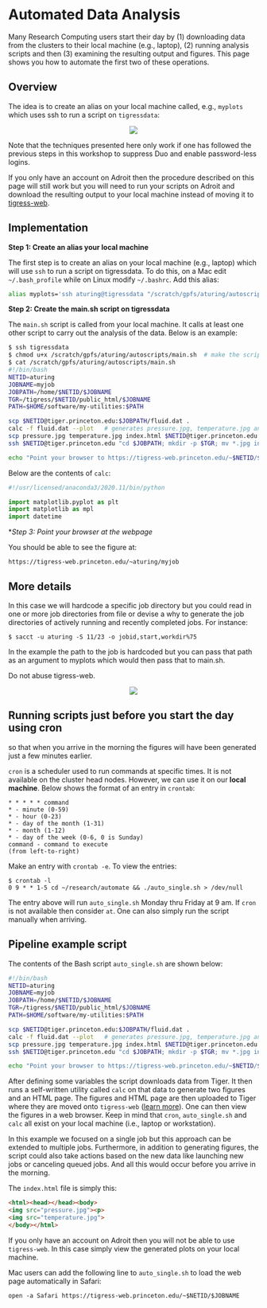 # Automated Data Analysis

Many Research Computing users start their day by (1) downloading data from the clusters to their local machine (e.g., laptop), (2) running analysis scripts and then (3) examining the resulting output and figures. This page shows you how to automate the first two of these operations.

## Overview

The idea is to create an alias on your local machine called, e.g., `myplots` which uses ssh to run a script on `tigressdata`:

<center><img src="https://tigress-web.princeton.edu/~jdh4/automatic_data_analysis_tigressweb.png"></center>

Note that the techniques presented here only work if one has followed the previous steps in this workshop to suppress Duo and enable password-less logins.

If you only have an account on Adroit then the procedure described on this page will still work but you will need to run your scripts on Adroit and download the resulting output to your local machine instead of moving it to [tigress-web](https://researchcomputing.princeton.edu/support/knowledge-base/tigress-web).

## Implementation

**Step 1: Create an alias your local machine**

The first step is to create an alias on your local machine (e.g., laptop) which will use `ssh` to run a script on tigressdata. To do this, on a Mac edit `~/.bash_profile` while on Linux modify `~/.bashrc`. Add this alias:

```bash
alias myplots='ssh aturing@tigressdata "/scratch/gpfs/aturing/autoscripts/main.sh"'
```

**Step 2: Create the main.sh script on tigressdata**

The `main.sh` script is called from your local machine. It calls at least one other script to carry out the analysis of the data. Below is an example:

```bash
$ ssh tigressdata
$ chmod u+x /scratch/gpfs/aturing/autoscripts/main.sh  # make the script executable
$ cat /scratch/gpfs/aturing/autoscripts/main.sh
#!/bin/bash
NETID=aturing
JOBNAME=myjob
JOBPATH=/home/$NETID/$JOBNAME
TGR=/tigress/$NETID/public_html/$JOBNAME
PATH=$HOME/software/my-utilities:$PATH

scp $NETID@tiger.princeton.edu:$JOBPATH/fluid.dat .
calc -f fluid.dat --plot   # generates pressure.jpg, temperature.jpg and index.html
scp pressure.jpg temperature.jpg index.html $NETID@tiger.princeton.edu:$JOBPATH
ssh $NETID@tiger.princeton.edu "cd $JOBPATH; mkdir -p $TGR; mv *.jpg index.html $TGR;"

echo "Point your browser to https://tigress-web.princeton.edu/~$NETID/$JOBNAME"
```

Below are the contents of `calc`:

```python
#!/usr/licensed/anaconda3/2020.11/bin/python

import matplotlib.pyplot as plt
import matplotlib as mpl
import datetime
```


**Step 3: Point your browser at the webpage*

You should be able to see the figure at:

```
https://tigress-web.princeton.edu/~aturing/myjob
```

## More details

In this case we will hardcode a specific job directory but you could read in one or more job directories from file or devise a why to generate the job directories of actively running and recently completed jobs. For instance:

```
$ sacct -u aturing -S 11/23 -o jobid,start,workdir%75
```

In the example the path to the job is hardcoded but you can pass that path as an argument to myplots which would then pass that to main.sh.

Do not abuse tigress-web.





<center><img src="https://tigress-web.princeton.edu/~jdh4/laptop_clock.png"></center>

## Running scripts just before you start the day using cron

so that when you arrive in the morning the figures will have been generated just a few minutes earlier.


`cron` is a scheduler used to run commands at specific times. It is not available on the cluster head nodes. However, we can use it on our **local machine**. Below shows the format of an entry in `crontab`:

```
* * * * * command
* - minute (0-59)
* - hour (0-23)
* - day of the month (1-31)
* - month (1-12)
* - day of the week (0-6, 0 is Sunday)
command - command to execute
(from left-to-right)
```

Make an entry with `crontab -e`. To view the entries:

```
$ crontab -l
0 9 * * 1-5 cd ~/research/automate && ./auto_single.sh > /dev/null
```

The entry above will run `auto_single.sh` Monday thru Friday at 9 am. If `cron` is not available then consider `at`. One can also simply run the script manually when arriving.

## Pipeline example script

The contents of the Bash script `auto_single.sh` are shown below:

```bash
#!/bin/bash
NETID=aturing
JOBNAME=myjob
JOBPATH=/home/$NETID/$JOBNAME
TGR=/tigress/$NETID/public_html/$JOBNAME
PATH=$HOME/software/my-utilities:$PATH

scp $NETID@tiger.princeton.edu:$JOBPATH/fluid.dat .
calc -f fluid.dat --plot   # generates pressure.jpg, temperature.jpg and index.html
scp pressure.jpg temperature.jpg index.html $NETID@tiger.princeton.edu:$JOBPATH
ssh $NETID@tiger.princeton.edu "cd $JOBPATH; mkdir -p $TGR; mv *.jpg index.html $TGR;"

echo "Point your browser to https://tigress-web.princeton.edu/~$NETID/$JOBNAME"
```

After defining some variables the script downloads data from Tiger. It then runs a self-written utility called `calc` on that data to generate two figures and an HTML page. The figures and HTML page are then uploaded to Tiger where they are moved onto `tigress-web` ([learn more](https://researchcomputing.princeton.edu/tigress-web)). One can then view the figures in a web browser. Keep in mind that `cron`, `auto_single.sh` and `calc` all exist on your local machine (i.e., laptop or workstation).

In this example we focused on a single job but this approach can be extended to multiple jobs. Furthermore, in addition to generating figures, the script could also take actions based on the new data like launching new jobs or canceling queued jobs. And all this would occur before you arrive in the morning.

The `index.html` file is simply this:

```html
<html><head></head><body>
<img src="pressure.jpg"><p>
<img src="temperature.jpg">
</body></html>
```

If you only have an account on Adroit then you will not be able to use `tigress-web`. In this case simply view the generated plots on your local machine.

Mac users can add the following line to `auto_single.sh` to load the web page automatically in Safari:

```
open -a Safari https://tigress-web.princeton.edu/~$NETID/$JOBNAME
```
